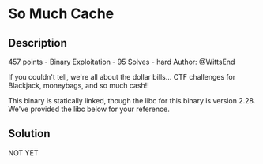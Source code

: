 # So Much Cache
## Description
457 points - Binary Exploitation - 95 Solves - hard
Author: @WittsEnd

If you couldn't tell, we're all about the dollar bills... CTF challenges for Blackjack, moneybags, and so much cash!!

This binary is statically linked, though the libc for this binary is version 2.28. We've provided the libc below for your reference.

## Solution
NOT YET
